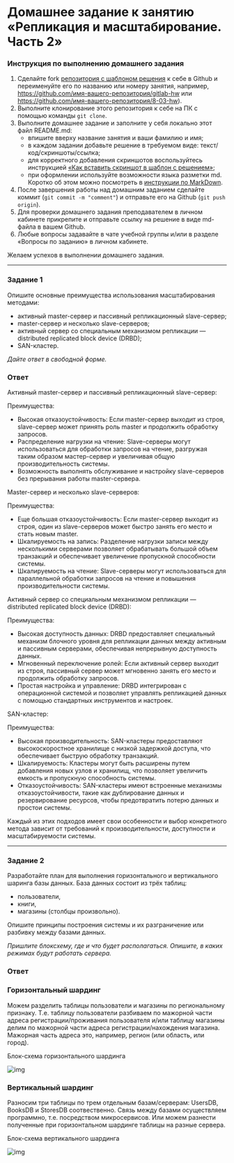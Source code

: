 # Домашнее задание к занятию «Репликация и масштабирование. Часть 2»

### Инструкция по выполнению домашнего задания

1. Сделайте fork [репозитория c шаблоном решения](https://github.com/netology-code/sys-pattern-homework) к себе в Github и переименуйте его по названию или номеру занятия, например, https://github.com/имя-вашего-репозитория/gitlab-hw или https://github.com/имя-вашего-репозитория/8-03-hw).
2. Выполните клонирование этого репозитория к себе на ПК с помощью команды `git clone`.
3. Выполните домашнее задание и заполните у себя локально этот файл README.md:
   - впишите вверху название занятия и ваши фамилию и имя;
   - в каждом задании добавьте решение в требуемом виде: текст/код/скриншоты/ссылка;
   - для корректного добавления скриншотов воспользуйтесь инструкцией [«Как вставить скриншот в шаблон с решением»](https://github.com/netology-code/sys-pattern-homework/blob/main/screen-instruction.md);
   - при оформлении используйте возможности языка разметки md. Коротко об этом можно посмотреть в [инструкции по MarkDown](https://github.com/netology-code/sys-pattern-homework/blob/main/md-instruction.md).
4. После завершения работы над домашним заданием сделайте коммит (`git commit -m "comment"`) и отправьте его на Github (`git push origin`).
5. Для проверки домашнего задания преподавателем в личном кабинете прикрепите и отправьте ссылку на решение в виде md-файла в вашем Github.
6. Любые вопросы задавайте в чате учебной группы и/или в разделе «Вопросы по заданию» в личном кабинете.

Желаем успехов в выполнении домашнего задания.

---

### Задание 1

Опишите основные преимущества использования масштабирования методами:

- активный master-сервер и пассивный репликационный slave-сервер; 
- master-сервер и несколько slave-серверов;
- активный сервер со специальным механизмом репликации — distributed replicated block device (DRBD);
- SAN-кластер.

*Дайте ответ в свободной форме.*

### Ответ

Активный master-сервер и пассивный репликационный slave-сервер:

Преимущества:
- Высокая отказоустойчивость: Если master-сервер выходит из строя, slave-сервер может принять роль master и продолжить обработку запросов.
- Распределение нагрузки на чтение: Slave-серверы могут использоваться для обработки запросов на чтение, разгружая таким образом мастер-сервер и увеличивая общую производительность системы.
- Возможность выполнять обслуживание и настройку slave-серверов без прерывания работы master-сервера.

Master-сервер и несколько slave-серверов:

Преимущества:
- Еще большая отказоустойчивость: Если master-сервер выходит из строя, один из slave-серверов может быстро занять его место и стать новым master.
- Шкалируемость на запись: Разделение нагрузки записи между несколькими серверами позволяет обрабатывать большой объем транзакций и обеспечивает увеличение пропускной способности системы.
- Шкалируемость на чтение: Slave-серверы могут использоваться для параллельной обработки запросов на чтение и повышения производительности системы.

Активный сервер со специальным механизмом репликации — distributed replicated block device (DRBD):

Преимущества:
- Высокая доступность данных: DRBD предоставляет специальный механизм блочного уровня для репликации данных между активным и пассивным серверами, обеспечивая непрерывную доступность данных.
- Мгновенный переключение ролей: Если активный сервер выходит из строя, пассивный сервер может мгновенно занять его место и продолжить обработку запросов.
- Простая настройка и управление: DRBD интегрирован с операционной системой и позволяет управлять репликацией данных с помощью стандартных инструментов и настроек.

SAN-кластер:

Преимущества:
- Высокая производительность: SAN-кластеры предоставляют высокоскоростное хранилище с низкой задержкой доступа, что обеспечивает быструю обработку транзакций.
- Шкалируемость: Кластеры могут быть расширены путем добавления новых узлов и хранилищ, что позволяет увеличить емкость и пропускную способность системы.
- Отказоустойчивость: SAN-кластеры имеют встроенные механизмы отказоустойчивости, такие как дублирование данных и резервирование ресурсов, чтобы предотвратить потерю данных и простои системы.

Каждый из этих подходов имеет свои особенности и выбор конкретного метода зависит от требований к производительности, доступности и масштабируемости системы.


---

### Задание 2


Разработайте план для выполнения горизонтального и вертикального шаринга базы данных. База данных состоит из трёх таблиц: 

- пользователи, 
- книги, 
- магазины (столбцы произвольно). 

Опишите принципы построения системы и их разграничение или разбивку между базами данных.

*Пришлите блоксхему, где и что будет располагаться. Опишите, в каких режимах будут работать сервера.* 

### Ответ


### Горизонтальный шардинг
Можем разделить таблицы пользователи и магазины по региональному признаку. Т.е. таблицу пользователи разбиваем по мажорной части адреса регистрации/проживания пользователя и/или таблицу магазины делим по мажорной части адреса регистрации/нахождения магазина. Мажорная часть адреса это, например, регион (или область, или город).

Блок-схема горизонтального шардинга

![img](img/2-1.PNG)

### Вертикальный шардинг
Разносим три таблицы по трем отдельным базам/серверам: UsersDB, BooksDB и StoresDB соотвественно. Связь между базами осуществляем программно, т.е. посредством микросервисов. Или можем разнести полученные при горизонтальном шардинге таблицы на разные сервера.

Блок-схема вертикального шардинга

![img](img/2-2.PNG)
